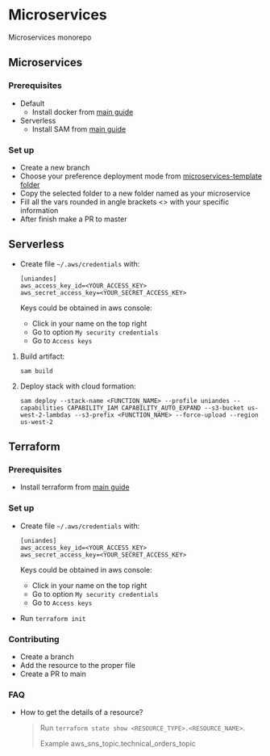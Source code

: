 # Microservices
Microservices monorepo

## Microservices 

### Prerequisites

- Default
    - Install docker from [main guide](https://docs.docker.com/get-docker/)
- Serverless 
    - Install SAM from [main guide](https://docs.aws.amazon.com/serverless-application-model/latest/developerguide/serverless-sam-cli-install.html)

### Set up

- Create a new branch
- Choose your preference deployment mode from [microservices-template folder](./microservice-template)
- Copy the selected folder to a new folder named as your microservice
- Fill all the vars rounded in angle brackets <> with your specific information
- After finish make a PR to master

## Serverless

- Create file `~/.aws/credentials` with:

    ```
    [uniandes]
    aws_access_key_id=<YOUR_ACCESS_KEY>
    aws_secret_access_key=<YOUR_SECRET_ACCESS_KEY>
    ```
    
    Keys could be obtained in aws console:
    - Click in your name on the top right
    - Go to option `My security credentials`
    - Go to `Access keys`


1. Build artifact:
    ```
    sam build
    ```
2. Deploy stack with cloud formation:
    ```
    sam deploy --stack-name <FUNCTION_NAME> --profile uniandes --capabilities CAPABILITY_IAM CAPABILITY_AUTO_EXPAND --s3-bucket us-west-2-lambdas --s3-prefix <FUNCTION_NAME> --force-upload --region us-west-2 
    ```

## Terraform

### Prerequisites

- Install terraform from [main guide](https://learn.hashicorp.com/tutorials/terraform/install-cli)

### Set up

- Create file `~/.aws/credentials` with:

    ```
    [uniandes]
    aws_access_key_id=<YOUR_ACCESS_KEY>
    aws_secret_access_key=<YOUR_SECRET_ACCESS_KEY>
    ```
    
    Keys could be obtained in aws console:
    - Click in your name on the top right
    - Go to option `My security credentials`
    - Go to `Access keys`

- Run `terraform init`

### Contributing

- Create a branch
- Add the resource to the proper file
- Create a PR to main

### FAQ

- How to get the details of a resource?

    > Run `terraform state show <RESOURCE_TYPE>.<RESOURCE_NAME>`. 
    >
    > Example aws_sns_topic.technical_orders_topic